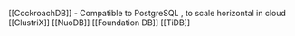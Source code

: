 [[CockroachDB]] - Compatible to PostgreSQL  , to scale horizontal in cloud
[[ClustriX]]
[[NuoDB]]
[[Foundation DB]]
[[TiDB]]

